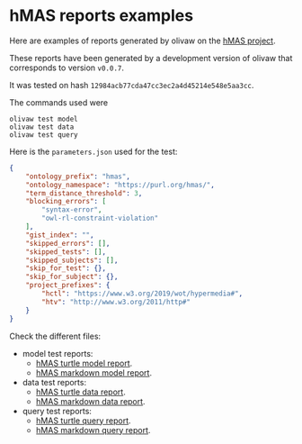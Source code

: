 # hMAS reports examples

Here are examples of reports generated by olivaw on the [hMAS project](https://github.com/HyperAgents/hmas).

These reports have been generated by a development version of olivaw that corresponds to version `v0.0.7`.

It was tested on hash `12984acb77cda47cc3ec2a4d45214e548e5aa3cc`.

The commands used were

```shell
olivaw test model
olivaw test data
olivaw test query
```

Here is the `parameters.json` used for the test:

```json
{
    "ontology_prefix": "hmas",
    "ontology_namespace": "https://purl.org/hmas/",
    "term_distance_threshold": 3,
    "blocking_errors": [
        "syntax-error",
        "owl-rl-constraint-violation"
    ],
    "gist_index": "",
    "skipped_errors": [],
    "skipped_tests": [],
    "skipped_subjects": [],
    "skip_for_test": {},
    "skip_for_subject": {},
    "project_prefixes": {
        "hctl": "https://www.w3.org/2019/wot/hypermedia#",
        "htv": "http://www.w3.org/2011/http#"
    }
}
```

Check the different files:

* model test reports:
    * [hMAS turtle model report](./model-test-manual-NicoRobertIn-2024-12-18T11-31-59.ttl).
    * [hMAS markdown model report](./model-test-manual-NicoRobertIn-2024-12-18T11-31-59.md).
* data test reports:
    * [hMAS turtle data report](./data-test-manual-NicoRobertIn-2024-12-18T11-32-18.ttl).
    * [hMAS markdown data report](./data-test-manual-NicoRobertIn-2024-12-18T11-32-18.md).
* query test reports:
    * [hMAS turtle query report](./query-test-manual-NicoRobertIn-2024-12-18T11-32-39.ttl).
    * [hMAS markdown query report](./query-test-manual-NicoRobertIn-2024-12-18T11-32-39.md).